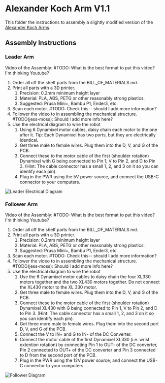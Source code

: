 # Alexander Koch Arm V1.1

This folder the instructions to assembly a slightly modified version of the [Alexander Koch Arms](https://github.com/AlexanderKoch-Koch/low_cost_robot). 

## Assembly Instructions

### Leader Arm
Video of the Assembly: #TODO: What is the best format to put this video? I'm thinking Youtube?

1. Order all off the shelf parts from the BILL_OF_MATERIALS.md.
2. Print all parts with a 3D printer.
   1. Precision: 0.2mm minimum height layer
   2. Material: PLA, ABS, PETG or other reasonably strong plastics.
   3. Suggested: Prusa Mini+, Bambu P1, Ender3, etc.
3.  Scan each motor. #TODO: Check this-- should I add more information?
4.  Follower the video to in assembling the mechanical structure. #TODO(jess-moss): Should I add more info here?
5.  Use the electrical diagram to wire the robot
    1.  Using 6 Dynamixel motor cables, daisy chain each motor to the one after it. Tip: Each Dynamixel has two ports, but they are electrically identical.
    2.  Get three male to female wires. Plug them into the D, V, and G of the PCB.
    3.  Connect these to the motor cable of the first (shoulder rotation) Dynamixel with G being connected to Pin 1, V to Pin 2, and D to Pin 3. (Hint: The cable connector has a small 1, 2, and 3 on it so you can identify each pin).
    4.  Plug in the PWR using the 5V power source, and connect the USB-C connector to your computers.

![Leader Electrical Diagram](./Leader_Arm_Electrical_Diagram.png)

### Follower Arm
Video of the Assembly: #TODO: What is the best format to put this video? I'm thinking Youtube?

1. Order all off the shelf parts from the BILL_OF_MATERIALS.md.
2. Print all parts with a 3D printer.
   1. Precision: 0.2mm minimum height layer
   2. Material: PLA, ABS, PETG or other reasonably strong plastics.
   3. Suggested: Prusa Mini+, Bambu P1, Ender3, etc.
3.  Scan each motor. #TODO: Check this-- should I add more information?
4. Follower the video to in assembling the mechanical structure. #TODO(jess-moss): Should I add more info here? 
5.  Use the electrical diagram to wire the robot
    1.  Use the 6 Dynamixel motor cables to daisy chain the four XL330 motors together and the two XL430 motors together. Do not connect the XL430 motor to the XL 330 motor.
    2.  Get three male to female wires. Plug them into the D, V, and G of the PCB.
    3.  Connect these to the motor cable of the first (shoulder rotation) Dynamixel XL430 with G being connected to Pin 1, V to Pin 2, and D to Pin 3. (Hint: The cable connector has a small 1, 2, and 3 on it so you can identify each pin).
    4.  Get three more male to female wires. Plug them into the second port D, V, and G of the PCB.
    5.  Connect the V to IN+ and G to IN- of the DC Converter.
    6.  Connect the motor cable of the first Dynamixel XL330 (i.e. wrist extention rotation) by connecting Pin 1 to OUT- of the DC converter, Pin 2 connected to OUT+ of the DC converter and Pin 3 connected to D from the second port of the PCB. 
    7.  Plug in the PWR using the 12V power source, and connect the USB-C connector to your computers.

![Follower Diagram](./Follower_Arm_Electrical_Diagram.png)